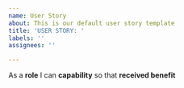 ```yaml
---
name: User Story
about: This is our default user story template
title: 'USER STORY: '
labels: ''
assignees: ''

---
```


As a **role** I can **capability** so that **received benefit**
